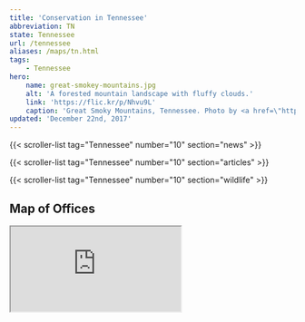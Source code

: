 ```yaml
---
title: 'Conservation in Tennessee'
abbreviation: TN
state: Tennessee
url: /tennessee
aliases: /maps/tn.html
tags:
    - Tennessee
hero:
    name: great-smokey-mountains.jpg
    alt: 'A forested mountain landscape with fluffy clouds.'
    link: 'https://flic.kr/p/Nhvu9L'
    caption: 'Great Smoky Mountains, Tennessee. Photo by <a href=\"https://www.flickr.com/photos/malonejc77/\" target=\"_blank\">John Malone</a>, <a href=\"https://creativecommons.org/licenses/by-nc-nd/2.0/\" target=\"_blank\">CC BY-NC-ND 2.0</a>.'
updated: 'December 22nd, 2017'
---
```


{{< scroller-list tag="Tennessee" number="10" section="news" >}}

{{< scroller-list tag="Tennessee" number="10" section="articles" >}}

{{< scroller-list tag="Tennessee" number="10" section="wildlife" >}}

## Map of Offices
<iframe src="https://usfws.github.io/southeast-mega-map/?state=Tennessee" class="state-map" title="List of offices in the Southeast Region of the U.S. Fish and Wildlife Service"></iframe>
